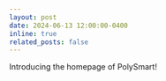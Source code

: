 ```yaml
---
layout: post
date: 2024-06-13 12:00:00-0400
inline: true
related_posts: false
---
```


Introducing the homepage of PolySmart!
